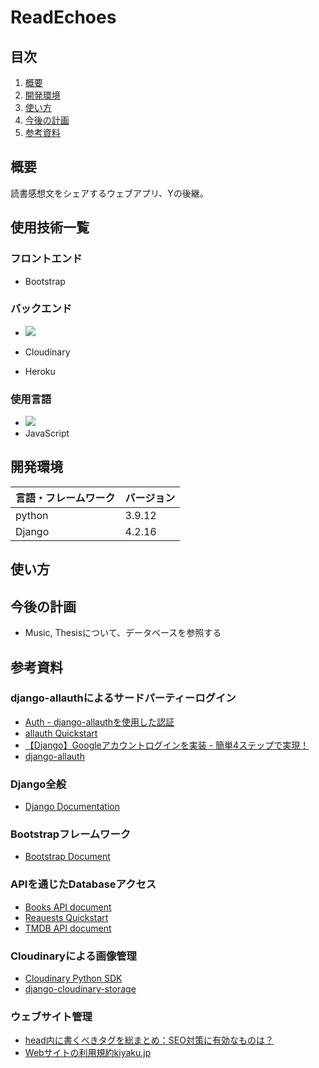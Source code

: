 # ReadEchoes
## 目次
1. [概要](#概要)
2. [開発環境](#開発環境)
3. [使い方](#使い方)
4. [今後の計画](#今後の計画)
5. [参考資料](#参考資料)
## 概要
読書感想文をシェアするウェブアプリ、Yの後継。
## 使用技術一覧
### フロントエンド
- Bootstrap
### バックエンド
- <img src="https://qiita-user-contents.imgix.net/https%3A%2F%2Fimg.shields.io%2Fbadge%2F-Django-092E20.svg%3Flogo%3Ddjango%26style%3Dfor-the-badge?ixlib=rb-4.0.0&auto=format&gif-q=60&q=75&s=8e893eb1e18849898af16fa81c0b9642">

- Cloudinary
- Heroku

### 使用言語
- <img src="https://qiita-user-contents.imgix.net/https%3A%2F%2Fimg.shields.io%2Fbadge%2F-Python-F2C63C.svg%3Flogo%3Dpython%26style%3Dfor-the-badge?ixlib=rb-4.0.0&auto=format&gif-q=60&q=75&s=c17144ccc12f9c19e9dbba2eec5c7980">
- JavaScript


## 開発環境
| 言語・フレームワーク | バージョン |
| ------------------  | ---------- |
| python | 3.9.12|
| Django | 4.2.16|
## 使い方
## 今後の計画
- Music, Thesisについて、データベースを参照する
## 参考資料
### django-allauthによるサードパーティーログイン
- [Auth - django-allauthを使用した認証](https://zenn.dev/mom/books/4c7430e6a7b321/viewer/76c6b9)
- [allauth Quickstart](https://docs.allauth.org/en/dev/installation/quickstart.html)
- [【Django】Googleアカウントログインを実装 - 簡単4ステップで実現！](https://qiita.com/ryo-keima/items/29da18b0eb00ddc6e61a)
- [django-allauth](https://github.com/pennersr/django-allauth/tree/main)
### Django全般
- [Django Documentation](https://docs.djangoproject.com/en/5.1/)
### Bootstrapフレームワーク
- [Bootstrap Document](https://getbootstrap.jp/docs/5.3/getting-started/introduction/)
### APIを通じたDatabaseアクセス
- [Books API document](https://developers.google.com/books/docs/v1/using)
- [Reauests Quickstart](https://requests.readthedocs.io/en/latest/user/quickstart/)
- [TMDB API document](https://developer.themoviedb.org/reference/intro/getting-started)
### Cloudinaryによる画像管理
- [Cloudinary Python SDK](https://pypi.org/project/cloudinary/)
- [django-cloudinary-storage](https://github.com/klis87/django-cloudinary-storage/tree/master)
### ウェブサイト管理
- [head内に書くべきタグを総まとめ：SEO対策に有効なものは？](https://saruwakakun.com/html-css/basic/head)
- [Webサイトの利用規約kiyaku.jp](https://kiyaku.jp/index.html)